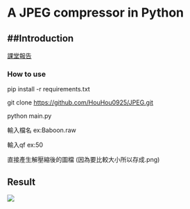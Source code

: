 # A JPEG compressor in Python 
##Introduction
--


[課堂報告](https://github.com/HouHou0925/JPEG/blob/main/108522039_JPEG.pdf)


### How to use

pip install -r requirements.txt

git clone https://github.com/HouHou0925/JPEG.git

python main.py

輸入檔名 ex:Baboon.raw

輸入qf ex:50

直接產生解壓縮後的圖檔 (因為要比較大小所以存成.png)



Result
--

![](https://github.com/silence0925/Text-Mining/blob/master/img/1.png)
